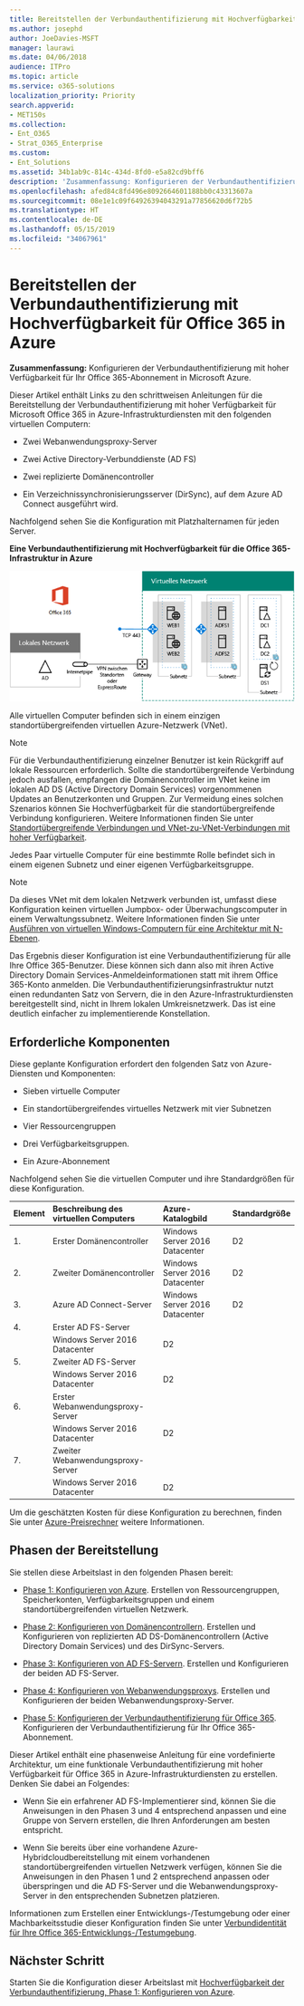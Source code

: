 ```yaml
---
title: Bereitstellen der Verbundauthentifizierung mit Hochverfügbarkeit für Office 365 in Azure
ms.author: josephd
author: JoeDavies-MSFT
manager: laurawi
ms.date: 04/06/2018
audience: ITPro
ms.topic: article
ms.service: o365-solutions
localization_priority: Priority
search.appverid:
- MET150s
ms.collection:
- Ent_O365
- Strat_O365_Enterprise
ms.custom:
- Ent_Solutions
ms.assetid: 34b1ab9c-814c-434d-8fd0-e5a82cd9bff6
description: 'Zusammenfassung: Konfigurieren der Verbundauthentifizierung mit hoher Verfügbarkeit für Ihr Office 365-Abonnement in Microsoft Azure.'
ms.openlocfilehash: afed84c8fd496e8092664601188bb0c43313607a
ms.sourcegitcommit: 08e1e1c09f64926394043291a77856620d6f72b5
ms.translationtype: HT
ms.contentlocale: de-DE
ms.lasthandoff: 05/15/2019
ms.locfileid: "34067961"
---
```

# <a name="deploy-high-availability-federated-authentication-for-office-365-in-azure"></a>Bereitstellen der Verbundauthentifizierung mit Hochverfügbarkeit für Office 365 in Azure

 **Zusammenfassung:** Konfigurieren der Verbundauthentifizierung mit hoher Verfügbarkeit für Ihr Office 365-Abonnement in Microsoft Azure.
  
Dieser Artikel enthält Links zu den schrittweisen Anleitungen für die Bereitstellung der Verbundauthentifizierung mit hoher Verfügbarkeit für Microsoft Office 365 in Azure-Infrastrukturdiensten mit den folgenden virtuellen Computern:
  
- Zwei Webanwendungsproxy-Server
    
- Zwei Active Directory-Verbunddienste (AD FS)
    
- Zwei replizierte Domänencontroller
    
- Ein Verzeichnissynchronisierungsserver (DirSync), auf dem Azure AD Connect ausgeführt wird.
    
Nachfolgend sehen Sie die Konfiguration mit Platzhalternamen für jeden Server.
  
**Eine Verbundauthentifizierung mit Hochverfügbarkeit für die Office 365-Infrastruktur in Azure**

![Die Endkonfiguration für die hochverfügbare Office 365-Verbundauthentifizierungsinfrastruktur in Azure](media/c5da470a-f2aa-489a-a050-df09b4d641df.png)
  
Alle virtuellen Computer befinden sich in einem einzigen standortübergreifenden virtuellen Azure-Netzwerk (VNet). 
  
> [!NOTE]
> Für die Verbundauthentifizierung einzelner Benutzer ist kein Rückgriff auf lokale Ressourcen erforderlich. Sollte die standortübergreifende Verbindung jedoch ausfallen, empfangen die Domänencontroller im VNet keine im lokalen AD DS (Active Directory Domain Services) vorgenommenen Updates an Benutzerkonten und Gruppen. Zur Vermeidung eines solchen Szenarios können Sie Hochverfügbarkeit für die standortübergreifende Verbindung konfigurieren. Weitere Informationen finden Sie unter [Standortübergreifende Verbindungen und VNet-zu-VNet-Verbindungen mit hoher Verfügbarkeit](https://docs.microsoft.com/azure/vpn-gateway/vpn-gateway-highlyavailable).
  
Jedes Paar virtuelle Computer für eine bestimmte Rolle befindet sich in einem eigenen Subnetz und einer eigenen Verfügbarkeitsgruppe.
  
> [!NOTE]
> Da dieses VNet mit dem lokalen Netzwerk verbunden ist, umfasst diese Konfiguration keinen virtuellen Jumpbox- oder Überwachungscomputer in einem Verwaltungssubnetz. Weitere Informationen finden Sie unter [Ausführen von virtuellen Windows-Computern für eine Architektur mit N-Ebenen](https://docs.microsoft.com/azure/guidance/guidance-compute-n-tier-vm). 
  
Das Ergebnis dieser Konfiguration ist eine Verbundauthentifizierung für alle Ihre Office 365-Benutzer. Diese können sich dann also mit ihren Active Directory Domain Services-Anmeldeinformationen statt mit ihrem Office 365-Konto anmelden. Die Verbundauthentifizierungsinfrastruktur nutzt einen redundanten Satz von Servern, die in den Azure-Infrastrukturdiensten bereitgestellt sind, nicht in Ihrem lokalen Umkreisnetzwerk. Das ist eine deutlich einfacher zu implementierende Konstellation.
  
## <a name="bill-of-materials"></a>Erforderliche Komponenten

Diese geplante Konfiguration erfordert den folgenden Satz von Azure-Diensten und Komponenten:
  
- Sieben virtuelle Computer
    
- Ein standortübergreifendes virtuelles Netzwerk mit vier Subnetzen
    
- Vier Ressourcengruppen
    
- Drei Verfügbarkeitsgruppen.
    
- Ein Azure-Abonnement
    
Nachfolgend sehen Sie die virtuellen Computer und ihre Standardgrößen für diese Konfiguration.
  
|**Element**|**Beschreibung des virtuellen Computers**|**Azure-Katalogbild**|**Standardgröße**|
|:-----|:-----|:-----|:-----|
|1.  <br/> |Erster Domänencontroller  <br/> |Windows Server 2016 Datacenter  <br/> |D2  <br/> |
|2.  <br/> |Zweiter Domänencontroller  <br/> |Windows Server 2016 Datacenter  <br/> |D2  <br/> |
|3.  <br/> |Azure AD Connect-Server  <br/> |Windows Server 2016 Datacenter  <br/> |D2  <br/> |
|4.  <br/> |Erster AD FS-Server
  <br/> |Windows Server 2016 Datacenter  <br/> |D2  <br/> |
|5.  <br/> |Zweiter AD FS-Server
  <br/> |Windows Server 2016 Datacenter  <br/> |D2  <br/> |
|6.  <br/> |Erster Webanwendungsproxy-Server
  <br/> |Windows Server 2016 Datacenter  <br/> |D2  <br/> |
|7.  <br/> |Zweiter Webanwendungsproxy-Server
  <br/> |Windows Server 2016 Datacenter  <br/> |D2  <br/> |
   
Um die geschätzten Kosten für diese Konfiguration zu berechnen, finden Sie unter [Azure-Preisrechner](https://azure.microsoft.com/pricing/calculator/) weitere Informationen.
  
## <a name="phases-of-deployment"></a>Phasen der Bereitstellung

Sie stellen diese Arbeitslast in den folgenden Phasen bereit:
  
- [Phase 1: Konfigurieren von Azure](high-availability-federated-authentication-phase-1-configure-azure.md). Erstellen von Ressourcengruppen, Speicherkonten, Verfügbarkeitsgruppen und einem standortübergreifenden virtuellen Netzwerk.
    
- [Phase 2: Konfigurieren von Domänencontrollern](high-availability-federated-authentication-phase-2-configure-domain-controllers.md). Erstellen und Konfigurieren von replizierten AD DS-Domänencontrollern (Active Directory Domain Services) und des DirSync-Servers.
    
- [Phase 3: Konfigurieren von AD FS-Servern](high-availability-federated-authentication-phase-3-configure-ad-fs-servers.md). Erstellen und Konfigurieren der beiden AD FS-Server.
    
- [Phase 4: Konfigurieren von Webanwendungsproxys](high-availability-federated-authentication-phase-4-configure-web-application-pro.md). Erstellen und Konfigurieren der beiden Webanwendungsproxy-Server.
    
- [Phase 5: Konfigurieren der Verbundauthentifizierung für Office 365](high-availability-federated-authentication-phase-5-configure-federated-authentic.md). Konfigurieren der Verbundauthentifizierung für Ihr Office 365-Abonnement.
    
Dieser Artikel enthält eine phasenweise Anleitung für eine vordefinierte Architektur, um eine funktionale Verbundauthentifizierung mit hoher Verfügbarkeit für Office 365 in Azure-Infrastrukturdiensten zu erstellen. Denken Sie dabei an Folgendes:
  
- Wenn Sie ein erfahrener AD FS-Implementierer sind, können Sie die Anweisungen in den Phasen 3 und 4 entsprechend anpassen und eine Gruppe von Servern erstellen, die Ihren Anforderungen am besten entspricht. 
    
- Wenn Sie bereits über eine vorhandene Azure-Hybridcloudbereitstellung mit einem vorhandenen standortübergreifenden virtuellen Netzwerk verfügen, können Sie die Anweisungen in den Phasen 1 und 2 entsprechend anpassen oder überspringen und die AD FS-Server und die Webanwendungsproxy-Server in den entsprechenden Subnetzen platzieren.
    
Informationen zum Erstellen einer Entwicklungs-/Testumgebung oder einer Machbarkeitsstudie dieser Konfiguration finden Sie unter [Verbundidentität für Ihre Office 365-Entwicklungs-/Testumgebung](federated-identity-for-your-office-365-dev-test-environment.md).
  
## <a name="next-step"></a>Nächster Schritt

Starten Sie die Konfiguration dieser Arbeitslast mit [Hochverfügbarkeit der Verbundauthentifizierung, Phase 1: Konfigurieren von Azure](high-availability-federated-authentication-phase-1-configure-azure.md). 
  
<!--
> [!TIP]
> For a set of files to more quickly deploy your high availability federated authentication for Office 365 in Azure, see the [Federated Authentication for Office 365 in Azure Deployment Kit](https://gallery.technet.microsoft.com/Federated-Authentication-8a9f1664). 
--> 

